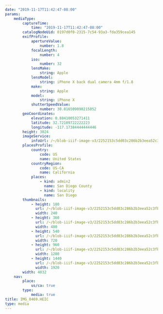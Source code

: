 ```yaml
---
date: "2019-11-17T11:42:47-08:00"
params:
    mediaType:
        captureTime:
            time: "2019-11-17T11:42:47-08:00"
        catalogNodeUid: 0197d0f0-2315-7c54-93a3-fda359cea145
        exifProfile:
            apertureValue:
                number: 1.8
            focalLength:
                number: 4
            iso:
                number: 32
            lensMake:
                string: Apple
            lensModel:
                string: iPhone X back dual camera 4mm f/1.8
            make:
                string: Apple
            model:
                string: iPhone X
            shutterSpeedValue:
                number: 30.016509090215852
        geoCoordinates:
            elevation: 0.88410053271411
            latitude: 32.72109722222223
            longitude: -117.17384444444446
        height: 3024
        imageService:
            infoUrl: /~/blob-iiif-image-v3/2252153c5dd03c286b2b3eea52c3fb20ffba999c95c30bf52ae84195fa8e1d06/info.json
        placesProfile:
            country:
                code: US
                name: United States
            countryRegion:
                code: US-CA
                name: California
            places:
                - kind: admin2
                  name: San Diego County
                - kind: locality
                  name: San Diego
        thumbnails:
            - height: 180
              url: /~/blob-iiif-image-v3/2252153c5dd03c286b2b3eea52c3fb20ffba999c95c30bf52ae84195fa8e1d06/full/240%2C180/0/default.jpg
              width: 240
            - height: 360
              url: /~/blob-iiif-image-v3/2252153c5dd03c286b2b3eea52c3fb20ffba999c95c30bf52ae84195fa8e1d06/full/480%2C360/0/default.jpg
              width: 480
            - height: 540
              url: /~/blob-iiif-image-v3/2252153c5dd03c286b2b3eea52c3fb20ffba999c95c30bf52ae84195fa8e1d06/full/720%2C540/0/default.jpg
              width: 720
            - height: 960
              url: /~/blob-iiif-image-v3/2252153c5dd03c286b2b3eea52c3fb20ffba999c95c30bf52ae84195fa8e1d06/full/1280%2C960/0/default.jpg
              width: 1280
            - height: 1440
              url: /~/blob-iiif-image-v3/2252153c5dd03c286b2b3eea52c3fb20ffba999c95c30bf52ae84195fa8e1d06/full/1920%2C1440/0/default.jpg
              width: 1920
        width: 4032
    nav:
        place:
            us/ca: true
        type:
            media: true
title: IMG_8469.HEIC
type: media
---
```

